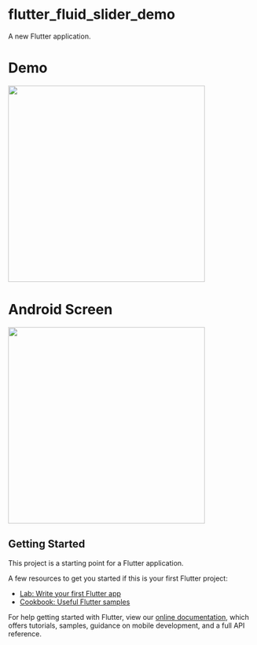 # flutter_fluid_slider_demo

A new Flutter application.

# Demo
<img src="https://user-images.githubusercontent.com/59611415/112160730-77ab1c00-8c10-11eb-87f8-46e4c1451759.gif" height =400>

# Android Screen
<img height="400px" src="https://user-images.githubusercontent.com/59611415/112160905-a0cbac80-8c10-11eb-9499-a175e70ede3b.png">


## Getting Started

This project is a starting point for a Flutter application.

A few resources to get you started if this is your first Flutter project:

- [Lab: Write your first Flutter app](https://flutter.dev/docs/get-started/codelab)
- [Cookbook: Useful Flutter samples](https://flutter.dev/docs/cookbook)

For help getting started with Flutter, view our
[online documentation](https://flutter.dev/docs), which offers tutorials,
samples, guidance on mobile development, and a full API reference.
